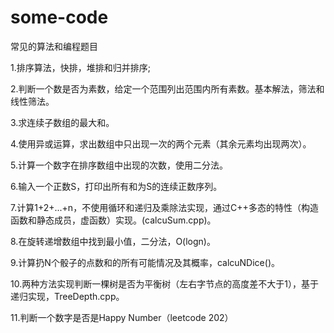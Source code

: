 # some-code
常见的算法和编程题目

1.排序算法，快排，堆排和归并排序;

2.判断一个数是否为素数，给定一个范围列出范围内所有素数。基本解法，筛法和线性筛法。

3.求连续子数组的最大和。

4.使用异或运算，求出数组中只出现一次的两个元素（其余元素均出现两次）。

5.计算一个数字在排序数组中出现的次数，使用二分法。

6.输入一个正数S，打印出所有和为S的连续正数序列。

7.计算1+2+...+n，不使用循环和递归及乘除法实现，通过C++多态的特性（构造函数和静态成员，虚函数）实现。(calcuSum.cpp)。

8.在旋转递增数组中找到最小值，二分法，O(logn)。

9.计算扔N个骰子的点数和的所有可能情况及其概率，calcuNDice()。

10.两种方法实现判断一棵树是否为平衡树（左右字节点的高度差不大于1），基于递归实现，TreeDepth.cpp。

11.判断一个数字是否是Happy Number（leetcode 202）
